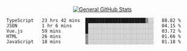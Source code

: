 <p align="center">
  <a href="https://github.com/AndyDevv">
    <img src="https://github-readme-stats.vercel.app/api?username=AndyDevv&custom_title=General%20GitHub%20Stats&theme=aura_dark" alt="General GitHub Stats">
  </a>
</p>

<!--START_SECTION:waka-->
```text
TypeScript   23 hrs 42 mins  ██████████████████████▒░░   88.82 % 
JSON         1 hr 6 mins     █░░░░░░░░░░░░░░░░░░░░░░░░   04.15 % 
Vue.js       59 mins         █░░░░░░░░░░░░░░░░░░░░░░░░   03.72 % 
HTML         26 mins         ▒░░░░░░░░░░░░░░░░░░░░░░░░   01.66 % 
JavaScript   18 mins         ▒░░░░░░░░░░░░░░░░░░░░░░░░   01.18 % 
```
<!--END_SECTION:waka-->
